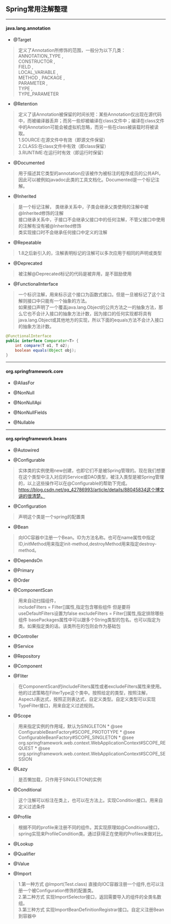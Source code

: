 ## Spring常用注解整理

---
#### java.lang.annotation
* @Target
> 定义了Annotation所修饰的范围，一般分为以下几类：  
ANNOTATION_TYPE ,  
CONSTRUCTOR ,  
FIELD ,  
LOCAL_VARIABLE ,  
METHOD , 
PACKAGE ,  
PARAMETER ,  
TYPE ,  
TYPE_PARAMETER 

* @Retention
> 定义了该Annotation被保留的时间长短：某些Annotation仅出现在源代码中，而被编译器丢弃；而另一些却被编译在class文件中；编译在class文件中的Annotation可能会被虚拟机忽略，而另一些在class被装载时将被读取。  
1.SOURCE:在源文件中有效（即源文件保留）  
2.CLASS:在class文件中有效（即class保留）    
3.RUNTIME:在运行时有效（即运行时保留）    

* @Documented
>用于描述其它类型的annotation应该被作为被标注的程序成员的公共API，因此可以被例如javadoc此类的工具文档化。Documented是一个标记注解。

* @Inherited
> 是一个标记注解，
类继承关系中，子类会继承父类使用的注解中被@Inherited修饰的注解  
接口继承关系中，子接口不会继承父接口中的任何注解，不管父接口中使用的注解有没有被@Inherited修饰  
类实现接口时不会继承任何接口中定义的注解

* @Repeatable
> 1.8之后新引入的，注解表明标记的注解可以多次应用于相同的声明或类型

* @Deprecated
> 被注解@Deprecated标记的代码是被弃用，是不鼓励使用

* @FunctionalInterface
> 一个标识注解，用来标示这个接口为函数式接口。但是一旦被标记了这个注解则接口中只能有一个抽象的方法。  
如果接口声明了一个覆盖java.lang.Object的公共方法之一的抽象方法，那么它也不会计入接口的抽象方法计数，因为接口的任何实现都将具有java.lang.Object或其他地方的实现，所以下面的equals方法不会计入接口的抽象方法计数。
```java
@FunctionalInterface
public interface Comparator<T> {
    int compare(T o1, T o2);
    boolean equals(Object obj);
}
```
---
#### org.springframework.core

* @AliasFor
>

* @NonNull
>

* @NonNullApi
>

* @NonNullFields
>

* @Nullable
>

---
#### org.springframework.beans

* @Autowired
> 

* @Configurable
> 实体类的实例使用new创建，也即它们不是被Spring管理的。现在我们想要在这个类型中注入对应的Service或DAO类型，被注入类型是被Spring管理的，以上这些操作可以在@Configurable的帮助下完成。https://blog.csdn.net/qq_42786993/article/details/88045834这个博文讲的很清楚。

* @Configuration
> 声明这个类是一个spring的配置类

* @Bean
> 向IOC容器中注册一个Bean。ID为方法名称。也可在name属性中指定ID,initMethod用来指定init-method,destroyMethod用来指定destroy-method。   

* @DependsOn
* @Primary
* @Order

* @ComponentScan
> 用来自动扫描组件，  
includeFilters = Filter[]属性,指定包含哪些组件 但是要将useDefaultFilters设置为false
excludeFilters = Filter[]属性,指定排除哪些组件
basePackages属性中可以跟多个String类型的包名。也可以指定为类。如果指定类的话。该类所在的包则会作为基础包

* @Controller
* @Service
* @Repository
* @Component

* @Fliter 
> 在ComponentScan的includeFilters属性或者excludeFilters属性来使用。他的过滤策略在FilterType这个类中。按照给定的类型，按照注解，AspectJ表达式，按照正则表达式，自定义类型。自定义类型可以实现TypeFilter接口，用来自定义过滤规则。

* @Scope
> 用来指定实例的作用域，默认为SINGLETON
	 * @see ConfigurableBeanFactory#SCOPE_PROTOTYPE
	 * @see ConfigurableBeanFactory#SCOPE_SINGLETON
	 * @see org.springframework.web.context.WebApplicationContext#SCOPE_REQUEST
	 * @see org.springframework.web.context.WebApplicationContext#SCOPE_SESSION

* @Lazy
> 是否懒加载，只作用于SINGLETON的实例

* @Conditional 
> 这个注解可以标注在类上，也可以在方法上。实现Condition接口。用来自定义过滤条件

* @Profile
> 根据不同的profile来注册不同的组件。其实现原理如@Conditional接口，spring实现来ProfileCondition类。通过获得正在使用的Profiles来做对比。

* @Lookup
>

* @Qualifier
>

* @Value
>

* @Import
> 1.第一种方式 @Import(Test.class) 直接向IOC容器注册一个组件,也可以注册一个被Configuration修饰的配置类。  
  2.第二种方式 实现ImportSelector接口，返回需要导入的组件的全类名数组。  
  3.第三种方式 实现ImportBeanDefinitionRegistrar接口。自定义注册Bean到容器中